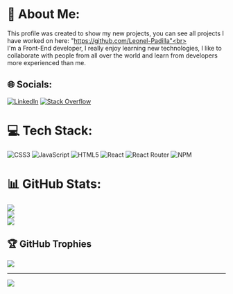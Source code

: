 # 💫 About Me:
This profile was created to show my new projects, you can see all projects I <br>have worked on here: "https://github.com/Leonel-Padilla"<br><br>I'm a Front-End developer, I really enjoy learning new technologies, I like to collaborate with people from all over the world and learn from developers more experienced than me.


## 🌐 Socials:
[![LinkedIn](https://img.shields.io/badge/LinkedIn-%230077B5.svg?logo=linkedin&logoColor=white)](https://linkedin.com/in/axcel-leonel-sánchez-padilla) [![Stack Overflow](https://img.shields.io/badge/-Stackoverflow-FE7A16?logo=stack-overflow&logoColor=white)](https://stackoverflow.com/users/20295542) 

# 💻 Tech Stack:
![CSS3](https://img.shields.io/badge/css3-%231572B6.svg?style=for-the-badge&logo=css3&logoColor=white) ![JavaScript](https://img.shields.io/badge/javascript-%23323330.svg?style=for-the-badge&logo=javascript&logoColor=%23F7DF1E) ![HTML5](https://img.shields.io/badge/html5-%23E34F26.svg?style=for-the-badge&logo=html5&logoColor=white) ![React](https://img.shields.io/badge/react-%2320232a.svg?style=for-the-badge&logo=react&logoColor=%2361DAFB) ![React Router](https://img.shields.io/badge/React_Router-CA4245?style=for-the-badge&logo=react-router&logoColor=white) ![NPM](https://img.shields.io/badge/NPM-%23000000.svg?style=for-the-badge&logo=npm&logoColor=white)
# 📊 GitHub Stats:
![](https://github-readme-stats.vercel.app/api?username=Leonel-Padilla2&theme=tokyonight&hide_border=false&include_all_commits=true&count_private=true)<br/>
![](https://github-readme-streak-stats.herokuapp.com/?user=Leonel-Padilla2&theme=tokyonight&hide_border=false)<br/>
![](https://github-readme-stats.vercel.app/api/top-langs/?username=Leonel-Padilla2&theme=tokyonight&hide_border=false&include_all_commits=true&count_private=true&layout=compact)

## 🏆 GitHub Trophies
![](https://github-profile-trophy.vercel.app/?username=Leonel-Padilla2&theme=radical&no-frame=true&no-bg=true&margin-w=4)

---
[![](https://visitcount.itsvg.in/api?id=Leonel-Padilla2&icon=0&color=6)](https://visitcount.itsvg.in)
